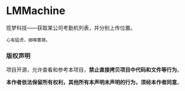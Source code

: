 # LMMachine
揽梦科技——获取某公司考勤机列表，并分别上传位置。

```
心有猛虎，细嗅蔷薇。
```

### 版权声明

项目开源，允许查看和参考本项目，**禁止直接拷贝项目中代码和文件等行为**。

**本作者依法保留所有权利，其他所有本声明未声明的行为，须经本作者同意**。
